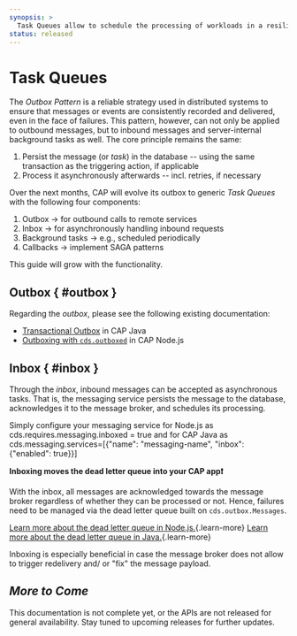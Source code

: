 ```yaml
---
synopsis: >
  Task Queues allow to schedule the processing of workloads in a resilient fashion.
status: released
---
```


# Task Queues

The _Outbox Pattern_ is a reliable strategy used in distributed systems to ensure that messages or events are consistently recorded and delivered, even in the face of failures.
This pattern, however, can not only be applied to outbound messages, but to inbound messages and server-internal background tasks as well.
The core principle remains the same:
1. Persist the message (or _task_) in the database -- using the same transaction as the triggering action, if applicable
2. Process it asynchronously afterwards -- incl. retries, if necessary

Over the next months, CAP will evolve its outbox to generic _Task Queues_ with the following four components:
1. Outbox → for outbound calls to remote services
2. Inbox → for asynchronously handling inbound requests
3. Background tasks → e.g., scheduled periodically
4. Callbacks → implement SAGA patterns

This guide will grow with the functionality.



## Outbox { #outbox }

Regarding the _outbox_, please see the following existing documentation:
- [Transactional Outbox](../java/outbox) in CAP Java
- [Outboxing with `cds.outboxed`](../node.js/outbox) in CAP Node.js



## Inbox <Beta /> { #inbox }

Through the _inbox_, inbound messages can be accepted as asynchronous tasks.
That is, the messaging service persists the message to the database, acknowledges it to the message broker, and schedules its processing.

Simply configure your messaging service for Node.js as <Config>cds.requires.messaging.inboxed = true</Config> and for CAP Java as <Config java keyOnly>cds.messaging.services=[{"name": "messaging-name", "inbox": {"enabled": true}}]</Config>

**Inboxing moves the dead letter queue into your CAP app❗️**

With the inbox, all messages are acknowledged towards the message broker regardless of whether they can be processed or not.
Hence, failures need to be managed via the dead letter queue built on `cds.outbox.Messages`.

[Learn more about the dead letter queue in Node.js.](../node.js/outbox#managing-the-dead-letter-queue){.learn-more}
[Learn more about the dead letter queue in Java.](../java/outbox#outbox-dead-letter-queue){.learn-more}

Inboxing is especially beneficial in case the message broker does not allow to trigger redelivery and/ or "fix" the message payload.



##  <i>  More to Come </i>

This documentation is not complete yet, or the APIs are not released for general availability.
Stay tuned to upcoming releases for further updates.

